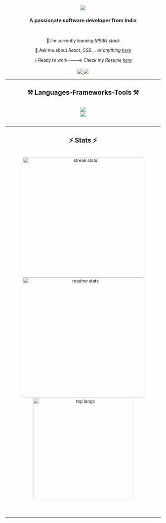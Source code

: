<h1 align="center">
    <img src="https://readme-typing-svg.herokuapp.com?font=Roboto+Mono&weight=700&size=26&duration=2500&pause=800&random=false&width=435&lines=Hello+Folks;I'm+Vijaya+Adamane" />
</h1>

<h3 align="center">A passionate software developer from India</h3>

<br/>

<div align="center">
 
 🌱 I’m currently learning *MERN stack*

💬 Ask me about *React, CSS ... or anything [here](https://www.linkedin.com/in/vijayaadamane/)*

⚡ Ready to work  ----> *Check my Resume [here](https://drive.google.com/file/d/1QZ8obust1QdiZbCa6fnLN8I2kawKwQFp/view?usp=drive_link)*

 </div>
 
<div align="center"> 
  <a href="mailto:adamanevijaya75@gmail.com">
    <img src="https://img.shields.io/badge/Gmail-333333?style=for-the-badge&logo=gmail&logoColor=red" />
  </a>
  <a href="https://linkedin.com/in/vijayaadamane/" target="_blank">
    <img src="https://img.shields.io/badge/LinkedIn-0077B5?style=for-the-badge&logo=linkedin&logoColor=white" target="_blank" />
  </a>
</div>

 <hr/>
 
<h2 align="center">⚒ Languages-Frameworks-Tools ⚒</h2>
<br/>
<div align="center">
    <img src="https://skillicons.dev/icons?i=react,bootstrap,html,css,tailwind,vscode,github,tailwind,git" /><br>
    <img src="https://skillicons.dev/icons?i=java,python,javascript,c,mysql,flask,figma,opencv,pandas" /><br>
</div>

<br/>
<hr/>

<!--   <div align="center">
<h2>🐍 My Contributions 🐍</h2>
  <br>
  <img alt="snake eating my contributions" src="https://raw.githubusercontent.com/salesp07/salesp07/output/github-contribution-grid-snake.svg" /> <br/><br/><br/>
</div> <hr/> -->


<h2 align="center">⚡ Stats ⚡</h2>
<br>
<div align=center>
  <img width=390 src="https://github-readme-streak-stats-salesp07.vercel.app/?user=vijayaadamane&count_private=true&theme=react&border_radius=10" alt="streak stats"/>
  <img width=390 src="https://github-readme-stats-salesp07.vercel.app/api?username=vijayaadamane&count_private=true&show_icons=true&theme=react&rank_icon=github&border_radius=10" alt="readme stats" />
  <br/>
    
  <img width=325 align="center" src="https://github-readme-stats.vercel.app/api/top-langs/?username=vijayaadamane&hide=HTML&langs_count=8&layout=compact&theme=react&border_radius=10&size_weight=0.5&count_weight=0.5&exclude_repo=github-readme-stats" alt="top langs" />
</div>

<br/><br/>

<hr/>

<br/>
